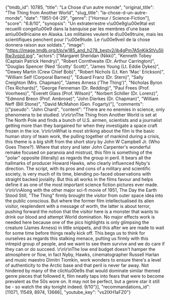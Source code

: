 {"tmdb_id": 10785, "title": "La Chose d'un autre monde", "original_title": "The Thing from Another World", "slug_title": "la-chose-d-un-autre-monde", "date": "1951-04-29", "genre": ["Horreur / Science-Fiction"], "score": "6.8/10", "synopsis": "Un extraterrestre v\u00e9g\u00e9tal est recueilli congel\u00e9 dans la banquise par les membres d'une base am\u00e9ricaine en Alaska. Les militaires veulent le d\u00e9truire, mais les scientifiques penchent pour l'\u00e9tude. Le r\u00e9veil de la chose donnera raison aux soldats.", "image": "https://image.tmdb.org/t/p/w185_and_h278_bestv2/jb4gPm7A5nKikStVu5IiRw3vqzd.jpg", "actors": ["Margaret Sheridan (Nikki)", "Kenneth Tobey (Captain Patrick Hendry)", "Robert Cornthwaite (Dr. Arthur Carrington)", "Douglas Spencer (Ned 'Scotty' Scott)", "James Young (Lt. Eddie Dykes)", "Dewey Martin (Crew Chief Bob)", "Robert Nichols (Lt. Ken 'Mac' Erickson)", "William Self (Corporal Barnes)", "Eduard Franz (Dr. Stern)", "Sally Creighton (Mrs. Chapman)", "James Arness ('The Thing')", "Nicholas Byron (Tex Richards)", "George Fenneman (Dr. Redding)", "Paul Frees (Prof. Voorhees)", "Everett Glass (Prof. Wilson)", "Norbert Schiller (Dr. Lorenz)", "Edmond Breon (Prof. Ambrose)", "John Dierkes (Dr. Chapman)", "William Neff (Bill Stone)", "David McMahon (Gen. Fogarty)"], "comments": [{"pseudo": "John Chard", "content": "There are no enemies in science, only phenomena to be studied.  \r\n\r\nThe Thing from Another World is set at The North Pole and finds a bunch of U.S. airmen, scientists and a journalist getting more than they bargained for when they investigate a space craft frozen in the ice. \r\n\r\nWhat is most striking about the film is the basic human story of team work, the pulling together of mankind during a crisis, this theme is a big shift from the short story by John W Campbell Jr. (Who Goes There?). Where that story and later John Carpenter's wonderful remake focused on paranoia and mistrust, this film is something of the \"polar\" opposite (literally) as regards the group in peril. It bears all the hallmarks of producer Howard Hawks, who clearly influenced Nyby's direction. The script, with its pros and cons of a military and scientific society, is very much of its time, blending po-faced observations with straight backed joviality. But this all works in the films favour and helps define it as one of the most important science fiction pictures ever made. \r\n\r\nAlong with the other major sci-fi movie of 1951, The Day the Earth Stood Still, \"The Thing\" firmly brought the visitor from outer space idea into the public conscious. But where the former film intellectualised its alien visitor, resplendent with a message of worth, the latter is about terror, pushing forward the notion that the visitor here is a monster that wants to drink our blood and attempt World domination. No major effects work is needed here because one of the pics highlights is only glimpsing the creature (James Arness) in little snippets, and this after we are made to wait for some time before things really kick off. This begs us to think for ourselves as regards this stalking menace, putting us firmly with this intrepid group of people, and we want to see them survive and we do care if they can or do succeed. \r\n\r\nThe low end budget doesn't hamper the atmosphere or flow, in fact Nyby, Hawks, cinematographer Russell Harlan and music maestro Dimitri Tiomkin, work wonders to ensure there's a level of authenticity to the Arctic base and that peril is never far away. Not hindered by many of the clich\u00e9s that would dominate similar themed genre pieces that followed it, film neatly taps into fears that were to become prevalent as the 50s wore on. It may not be perfect, but a genre star it still be - so watch the sky tonight indeed. 9/10"}], "recommandations_id": [11071, 11549, 8974, 13666], "youtube_key": "vs2lXH1aFZ0"}